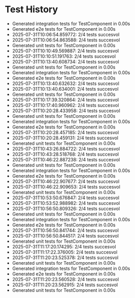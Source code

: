 # Test History

- Generated integration tests for TestComponent in 0.00s
- Generated e2e tests for TestComponent in 0.00s
- 2025-07-31T10:06:54.859772: 2/4 tests succesvol
- 2025-07-31T10:06:54.863588: 2/4 tests succesvol
- Generated unit tests for TestComponent in 0.00s
- 2025-07-31T10:10:49.569887: 2/4 tests succesvol
- 2025-07-31T10:10:51.191763: 2/4 tests succesvol
- 2025-07-31T10:13:40.608734: 2/4 tests succesvol
- Generated unit tests for TestComponent in 0.00s
- Generated integration tests for TestComponent in 0.00s
- Generated e2e tests for TestComponent in 0.00s
- 2025-07-31T10:13:40.632632: 2/4 tests succesvol
- 2025-07-31T10:13:40.634001: 2/4 tests succesvol
- Generated unit tests for TestComponent in 0.00s
- 2025-07-31T10:17:39.320864: 2/4 tests succesvol
- 2025-07-31T10:17:40.960962: 2/4 tests succesvol
- 2025-07-31T10:20:28.433958: 2/4 tests succesvol
- Generated unit tests for TestComponent in 0.00s
- Generated integration tests for TestComponent in 0.00s
- Generated e2e tests for TestComponent in 0.00s
- 2025-07-31T10:20:28.457185: 2/4 tests succesvol
- 2025-07-31T10:20:28.459131: 2/4 tests succesvol
- Generated unit tests for TestComponent in 0.00s
- 2025-07-31T10:43:26.884722: 2/4 tests succesvol
- 2025-07-31T10:43:28.518768: 2/4 tests succesvol
- 2025-07-31T10:46:22.887238: 2/4 tests succesvol
- Generated unit tests for TestComponent in 0.00s
- Generated integration tests for TestComponent in 0.00s
- Generated e2e tests for TestComponent in 0.00s
- 2025-07-31T10:46:22.907677: 2/4 tests succesvol
- 2025-07-31T10:46:22.909653: 2/4 tests succesvol
- Generated unit tests for TestComponent in 0.00s
- 2025-07-31T10:53:50.676847: 2/4 tests succesvol
- 2025-07-31T10:53:52.988982: 2/4 tests succesvol
- 2025-07-31T10:56:50.809326: 2/4 tests succesvol
- Generated unit tests for TestComponent in 0.00s
- Generated integration tests for TestComponent in 0.00s
- Generated e2e tests for TestComponent in 0.00s
- 2025-07-31T10:56:50.841744: 2/4 tests succesvol
- 2025-07-31T10:56:50.844517: 2/4 tests succesvol
- Generated unit tests for TestComponent in 0.00s
- 2025-07-31T11:17:20.174295: 2/4 tests succesvol
- 2025-07-31T11:17:22.376005: 2/4 tests succesvol
- 2025-07-31T11:20:23.525378: 2/4 tests succesvol
- Generated unit tests for TestComponent in 0.00s
- Generated integration tests for TestComponent in 0.00s
- Generated e2e tests for TestComponent in 0.00s
- 2025-07-31T11:20:23.560528: 2/4 tests succesvol
- 2025-07-31T11:20:23.562915: 2/4 tests succesvol
- Generated unit tests for TestComponent in 0.00s
